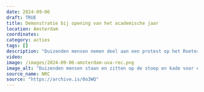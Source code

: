 ```yaml
---
date: 2024-09-06
draft: TRUE
title: Demonstratie bij opening van het academische jaar
location: Amsterdam
coordinates: 
category: acties
tags: []
description: "Duizenden mensen nemen deel aan een protest op het Roeterseiland om tijdens de opening van het academische jaar de Universiteit van Amsterdam op te roepen de banden met de zionistische bezetting te verbreken. Mensen houden borden en spandoeken vast met teksten (in Nederlands en Engels) zoals: 'Leraren tegen genocide', 'Verbreek de banden', 'Steek geld in cultuur en onderwijs, niet in genocide en bezetting' en 'Zwijgen is medeplichtigheid, kom in verzet'."
video: 
image: /images/2024-09-06-amsterdam-uva-rec.png
image_alt: "Duizenden mensen staan en zitten op de stoep en kade voor een gebouw van met een reflecterende gevel met woorden 'Universiteit van Amsterdam'. Vele dragen Palestijnse vlaggen en keffiyeh. Vooraan in beeld staat een persoon met een spandoek met uitgestrekte armen, met daarop de tekst: 'Zwijgen is medeplichtigheid, kom in verzet', met rode, naar beneden gerichte driehoeken aan weerszijden van de tekst."
source_name: NRC
source: "https://archive.is/0o3WQ"
---
```

